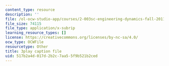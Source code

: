 ```yaml
---
content_type: resource
description: ''
file: /ol-ocw-studio-app/courses/2-003sc-engineering-dynamics-fall-2011/517b2a4d017d2b2c7aa55f9b521b2ced_lFedznDnPZc.srt
file_size: 74115
file_type: application/x-subrip
learning_resource_types: []
license: https://creativecommons.org/licenses/by-nc-sa/4.0/
ocw_type: OCWFile
resourcetype: Other
title: 3play caption file
uid: 517b2a4d-017d-2b2c-7aa5-5f9b521b2ced
---
```

